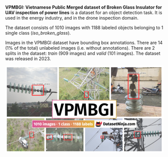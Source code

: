 **VPMBGI: Vietnamese Public Merged dataset of Broken Glass Insulator for UAV inspection of power lines** is a dataset for an object detection task. It is used in the energy industry, and in the drone inspection domain. 

The dataset consists of 1010 images with 1188 labeled objects belonging to 1 single class (*iso_broken_glass*).

Images in the VPMBGI dataset have bounding box annotations. There are 14 (1% of the total) unlabeled images (i.e. without annotations). There are 2 splits in the dataset: *train* (909 images) and *valid* (101 images). The dataset was released in 2023.

<img src="https://github.com/dataset-ninja/broken-glass-insulator/raw/main/visualizations/poster.png">

